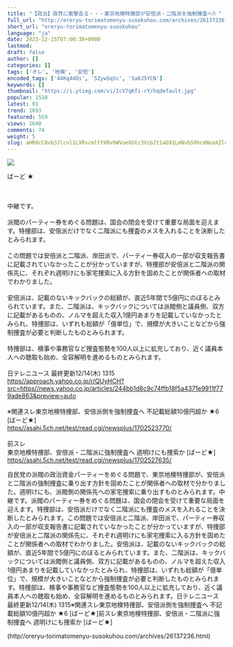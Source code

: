 ```yaml
---
title: "【政治】政界に衝撃走る・・・東京地検特捜部が安倍派・二階派を強制捜査へ‼ "
full_url: "http://oreryu-torimatomenyu-susokuhou.com/archives/26137236.html"
short_url: "oreryu-torimatomenyu-susokuhou"
language: "ja"
date: 2023-12-15T07:00:38+0900
lastmod: 
draft: false
author: []
categories: []
tags: ['オレ', '地検', '安倍']
encoded_tags: ['44Kq44Os', '5Zyw5qSc', '5a6J5YCN']
keywords: []
thumbnail: "https://i.ytimg.com/vi/IcV7qKfi-rY/hqdefault.jpg"
popular: 1518
latest: 91
trend: 1693
featured: 559
views: 1640
comments: 74
weight: 5
slug: aHR0cC8vb3Jlcnl1LXRvcmltYXRvbWVueXUtc3Vzb2t1aG91LmNvbS9hcmNoaXZlcy8yNjEzNzIzNi5odG1s
---
```


![](https://i.ytimg.com/vi/IcV7qKfi-rY/hqdefault.jpg)

<div><p>ばーど ★ </p><br> <br> 中継です。 <br> <br> 派閥のパーティー券をめぐる問題は、国会の閉会を受けて重要な局面を迎えます。特捜部は、安倍派だけでなく二階派にも捜査のメスを入れることを決断したとみられます。 <br> <br> この問題では安倍派と二階派、岸田派で、パーティー券収入の一部が収支報告書に記載されていなかったことが分かっていますが、特捜部が安倍派と二階派の関係先に、それぞれ週明けにも家宅捜索に入る方針を固めたことが関係者への取材でわかりました。 <br> <br> 安倍派は、記載のないキックバックの総額が、直近5年間で5億円にのぼるとみられています。また、二階派は、キックバックについては派閥側と議員側、双方に記載があるものの、ノルマを超えた収入1億円あまりを記載していなかったとみられ、特捜部は、いずれも総額が「億単位」で、規模が大きいことなどから強制捜査が必要と判断したものとみられます。 <br> <br> 特捜部は、検事や事務官など捜査態勢を100人以上に拡充しており、近く議員本人への聴取も始め、全容解明を進めるものとみられます。 <br> <br> 日テレニユース 最終更新12/14(木) 1315 <br> <a href='https//approach.yahoo.co.jp/r/QUyHCH?src=https//news.yahoo.co.jp/articles/244bb1d8c9c74ffb18f5a4371e9911f779ade863&preview=auto' target='_blank'>https//approach.yahoo.co.jp/r/QUyHCH?src=https//news.yahoo.co.jp/articles/244bb1d8c9c74ffb18f5a4371e9911f779ade863&preview=auto</a> <br> <br> ※関連スレ東京地検特捜部、安倍派側を強制捜査へ 不記載総額10億円超か ★6 [ばーど★] <br> <a href='https//asahi.5ch.net/test/read.cgi/newsplus/1702523770/' target='_blank'>https//asahi.5ch.net/test/read.cgi/newsplus/1702523770/</a> <br> <br> 前スレ <br> 東京地検特捜部、安倍派・二階派に強制捜査へ 週明けにも捜索か [ばーど★] <br> <a href='https//asahi.5ch.net/test/read.cgi/newsplus/1702527635/' target='_blank'>https//asahi.5ch.net/test/read.cgi/newsplus/1702527635/</a> <p>自民党の派閥の政治資金パーティーをめぐる問題で、東京地検特捜部が、安倍派と二階派の強制捜査に乗り出す方針を固めたことが関係者への取材で分かりました。週明けにも、派閥側の関係先への家宅捜索に乗り出すものとみられます。中継です。派閥のパーティー券をめぐる問題は、国会の閉会を受けて重要な局面を迎えます。特捜部は、安倍派だけでなく二階派にも捜査のメスを入れることを決断したとみられます。この問題では安倍派と二階派、岸田派で、パーティー券収入の一部が収支報告書に記載されていなかったことが分かっていますが、特捜部が安倍派と二階派の関係先に、それぞれ週明けにも家宅捜索に入る方針を固めたことが関係者への取材でわかりました。安倍派は、記載のないキックバックの総額が、直近5年間で5億円にのぼるとみられています。また、二階派は、キックバックについては派閥側と議員側、双方に記載があるものの、ノルマを超えた収入1億円あまりを記載していなかったとみられ、特捜部は、いずれも総額が「億単位」で、規模が大きいことなどから強制捜査が必要と判断したものとみられます。特捜部は、検事や事務官など捜査態勢を100人以上に拡充しており、近く議員本人への聴取も始め、全容解明を進めるものとみられます。日テレニユース 最終更新12/14(木) 1315※関連スレ東京地検特捜部、安倍派側を強制捜査へ 不記載総額10億円超か ★6 [ばーど★]前スレ東京地検特捜部、安倍派・二階派に強制捜査へ 週明けにも捜索か [ばーど★]</p></div>

(http//oreryu-torimatomenyu-susokuhou.com/archives/26137236.html)

